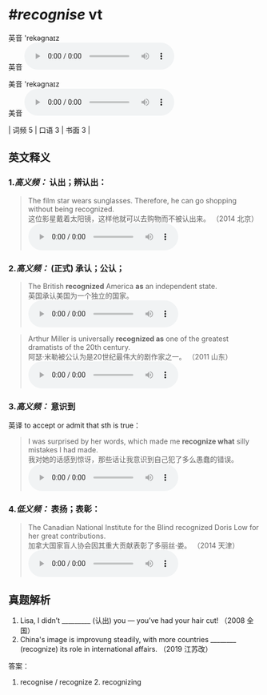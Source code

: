 # ***\#recognise*** vt
英音 'rekəɡnaɪz  
英音
<audio src="./media/recognise-B.aac" controls="controls"></audio>

美音 'rekəɡnaɪz  
美音
<audio src="./media/recognize.aac" controls="controls"></audio>



| 词频 5 | 口语 3 | 书面 3 |  

英文释义
---
### 1.*高义频：* **认出；辨认出：**  

 > The film star wears sunglasses. Therefore, he can go shopping without being recognized.   
 > 这位影星戴着太阳镜，这样他就可以去购物而不被认出来。  （2014 北京）  
<audio src="./media/recognize-The film star wears sunglasses.aac" controls="controls"></audio>

### 2.*高义频：* **(正式) 承认；公认；**  

 > The British **recognized** America **as** an independent state.   
 > 英国承认美国为一个独立的国家。    
<audio src="./media/recognize-2.aac" controls="controls"></audio>

 > Arthur Miller is universally **recognized as** one of the greatest dramatists of the 20th century.  
 > 阿瑟·米勒被公认为是20世纪最伟大的剧作家之一。  （2011 山东）  
<audio src="./media/Arthur Miller is universally recognized _AAC.aac" controls="controls"></audio>

### 3.*高义频：* **意识到**  
英译 to accept or admit that sth is true：

 > I was surprised by her words, which made me **recognize what** silly mistakes I had made.  
 > 我对她的话感到惊讶，那些话让我意识到自己犯了多么愚蠢的错误。    
<audio src="./media/I was surprised by her words_AAC.aac" controls="controls"></audio>

### 4.*低义频：* **表扬；表彰：**  

 > The Canadian National Institute for the Blind recognized Doris Low for her great contributions.  
 > 加拿大国家盲人协会因其重大贡献表彰了多丽丝·娄。  （2014 天津）  
<audio src="./media/The Canadian National Institute _AAC.aac" controls="controls"></audio>


真题解析
---
1. Lisa, I didn’t _________ (认出) you — you’ve had your hair cut!  （2008 全国）  
2. China's image is improvung steadily, with more countries ________ (recognize) its role in international affairs.  （2019 江苏改）  

答案：
1. recognise / recognize  2. recognizing  

